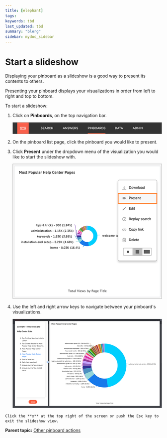 ```yaml
---
title: [elephant]
tags: 
keywords: tbd
last_updated: tbd
summary: "blerg"
sidebar: mydoc_sidebar
---
```

# Start a slideshow

Displaying your pinboard as a slideshow is a good way to present its contents to others.

Presenting your pinboard displays your visualizations in order from left to right and top to bottom.

To start a slideshow:

1.   Click on **Pinboards**, on the top navigation bar. 

     ![](/pages/shared/conrefs/../../images/click_pinboards_icon.png "Pinboards") 

2.   On the pinboard list page, click the pinboard you would like to present. 
3.   Click **Present** under the dropdown menu of the visualization you would like to start the slideshow with. 

     ![](/pages/images/present_a_pinboard.png "Present a visualization") 

4.   Use the left and right arrow keys to navigate between your pinboard's visualizations. 

     ![](/pages/images/pinboard_slideshow_view.png "Pinboard slideshow view") 

    Click the **x** at the top right of the screen or push the Esc key to exit the slideshow view.


**Parent topic:** [Other pinboard actions](../../../pages/end_user_guide/pinboards/pinboard_actions.html)

